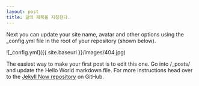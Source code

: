 ```yaml
---
layout: post
title: 글의 제목을 지칭한다.
---
```


Next you can update your site name, avatar and other options using the _config.yml file in the root of your repository (shown below).

![_config.yml]({{ site.baseurl }}/images/404.jpg)

The easiest way to make your first post is to edit this one. Go into /_posts/ and update the Hello World markdown file. For more instructions head over to the [Jekyll Now repository](https://github.com/barryclark/jekyll-now) on GitHub.
